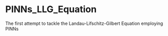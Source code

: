 # PINNs_LLG_Equation
The first attempt to tackle the Landau-Lifschitz-Gilbert Equation employing PINNs
